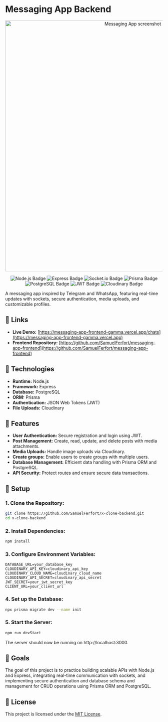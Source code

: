 # Messaging App Backend

<p align="center">
  <img src="https://res.cloudinary.com/dy0av590l/image/upload/v1729663614/Screenshot_from_2024-10-23_08-06-43_r9np75.png" alt="Messaging App screenshot" width="800"/>
</p>
<p align="center">
  <img src="https://img.shields.io/badge/Node.js-43853D?style=for-the-badge&logo=node.js&logoColor=white" alt="Node.js Badge"/>
  <img src="https://img.shields.io/badge/Express-000000?style=for-the-badge&logo=express&logoColor=white" alt="Express Badge"/>
  <img src="https://img.shields.io/badge/Socket.io-010101?style=for-the-badge&logo=socket.io&logoColor=white" alt="Socket.io Badge"/>
  <img src="https://img.shields.io/badge/Prisma-2D3748?style=for-the-badge&logo=prisma&logoColor=white" alt="Prisma Badge"/>
  <img src="https://img.shields.io/badge/PostgreSQL-4169E1?style=for-the-badge&logo=postgresql&logoColor=white" alt="PostgreSQL Badge"/>
  <img src="https://img.shields.io/badge/JWT-000?style=for-the-badge&logo=json-web-tokens&logoColor=white" alt="JWT Badge"/>
  <img src="https://img.shields.io/badge/Cloudinary-3448C5?style=for-the-badge&logo=cloudinary&logoColor=white" alt="Cloudinary Badge"/>
</p>

A messaging app inspired by Telegram and WhatsApp, featuring real-time updates with sockets, secure authentication, media uploads, and customizable profiles.

## 🔗 Links

- **Live Demo:** [https://messaging-app-frontend-gamma.vercel.app/chats](https://messaging-app-frontend-gamma.vercel.app)
- **Frontend Repository:** [https://github.com/SamuelFerfort/messaging-app-frontend](https://github.com/SamuelFerfort/messaging-app-frontend)

## 🚀 Technologies

- **Runtime:** Node.js
- **Framework:** Express
- **Database:** PostgreSQL
- **ORM:** Prisma
- **Authentication:** JSON Web Tokens (JWT)
- **File Uploads:** Cloudinary

## 🌟 Features

- **User Authentication:** Secure registration and login using JWT.
- **Post Management:** Create, read, update, and delete posts with media attachments.
- **Media Uploads:** Handle image uploads via Cloudinary.
- **Create groups:** Enable users to create groups with multiple users.
- **Database Management:** Efficient data handling with Prisma ORM and PostgreSQL.
- **API Security:** Protect routes and ensure secure data transactions.

## 🔧 Setup

### 1. **Clone the Repository:**

```bash
git clone https://github.com/SamuelFerfort/x-clone-backend.git
cd x-clone-backend
```

### 2. **Install Dependencies:**

```bash
npm install
```

### 3. **Configure Environment Variables:**

```
DATABASE_URL=your_database_key
CLOUDINARY_API_KEY=cloudinary_api_key
CLOUDINARY_CLOUD_NAME=cloudinary_cloud_name
CLOUDINARY_API_SECRET=cloudinary_api_secret
JWT_SECRET=your_jwt_secret_key
CLIENT_URL=your_client_url
```

### 4. **Set up the Database:**

```bash
npx prisma migrate dev --name init
```

### 5. **Start the Server:**

```bash
npm run devStart
```

The server should now be running on http://localhost:3000.

## 🎯 Goals

 The goal of this project is to practice building scalable APIs with Node.js and Express, integrating real-time communication with sockets, and implementing secure authentication and database schema and management for CRUD operations using Prisma ORM and PostgreSQL.


 ## 📄 License

This project is licensed under the [MIT License](LICENSE).